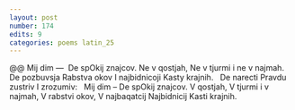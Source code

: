 ```yaml
---
layout: post
number: 174
edits: 9
categories: poems latin_25
---
```


@@ Mij dim — 
De spOkij znajcov. 
Ne v qostjah, 
Ne v tjurmi i ne v najmah.
De pozbuvsja
Rabstva okov
I najbidnicoji
Kasty krajnih.
 
De narecti
Pravdu zustriv
I zrozumiv:
 
Mij dim – 
De spOkij znajcov. 
V qostjah,
V tjurmi i v najmah,
V rabstvi okov,
V najbaqatcij
Najbidnicij
Kasti krajnih.
